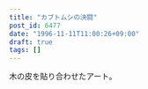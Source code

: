 ```yaml
---
title: "カブトムシの決闘"
post_id: 6477
date: "1996-11-11T11:00:26+09:00"
draft: true
tags: []
---
```



木の皮を貼り合わせたアート。
